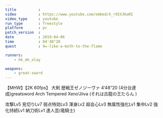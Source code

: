 ```yaml
---
title          :
video          : https://www.youtube.com/embed/X_r91VJKaRI
video_type     : youtube
run_type       : freestyle
platform       : pc
patch_version  :
date           : 2019-04-06
time           : 04'48"20
quest          : 9★-like-a-moth-to-the-flame

runners:
    - hk_mh_olay

weapons:
    - great-sword
---
```

【MHW】【2K 60fps】 大剣  歴戦王ゼノジーヴァ 4‘48“20 (4分台達成)greatsword Arch Tempered Xeno&#39;Jiiva (それは古龍の王たらん )

攻撃Lv5 見切りLv7 弱点特効Lv3 渾身Lv2 超会心Lv3 無属性強化Lv1 集中Lv2 強化持続Lv1 納刀術Lv1 達人芸(竜騎士)
